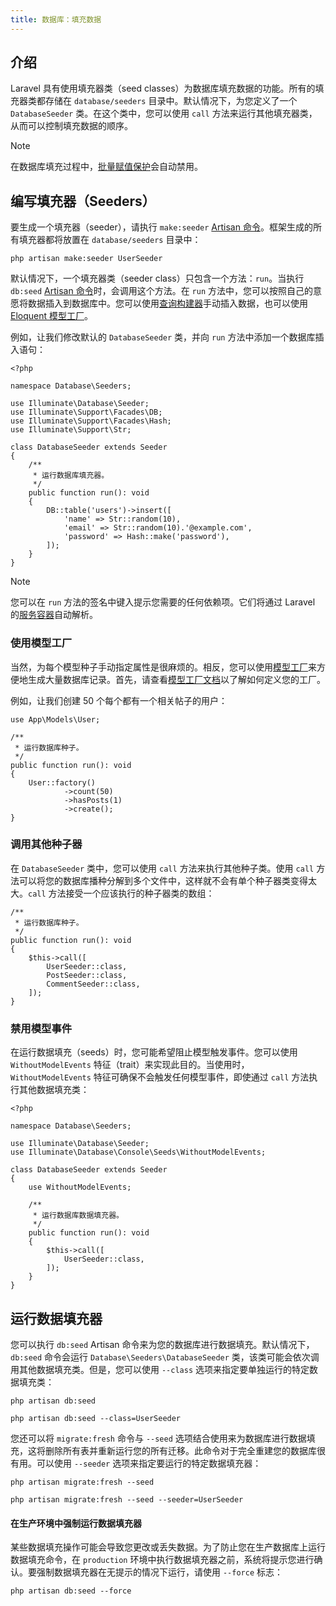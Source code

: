 ```yaml
---
title: 数据库：填充数据
---
```



## 介绍

Laravel 具有使用填充器类（seed classes）为数据库填充数据的功能。所有的填充器类都存储在 `database/seeders` 目录中。默认情况下，为您定义了一个 `DatabaseSeeder` 类。在这个类中，您可以使用 `call` 方法来运行其他填充器类，从而可以控制填充数据的顺序。

> [!NOTE]  
> 在数据库填充过程中，[批量赋值保护](/docs/{{version}}/eloquent#mass-assignment)会自动禁用。


## 编写填充器（Seeders）

要生成一个填充器（seeder），请执行 `make:seeder` [Artisan 命令](/docs/{{version}}/artisan)。框架生成的所有填充器都将放置在 `database/seeders` 目录中：

```shell
php artisan make:seeder UserSeeder
```

默认情况下，一个填充器类（seeder class）只包含一个方法：`run`。当执行 `db:seed` [Artisan 命令](/docs/{{version}}/artisan)时，会调用这个方法。在 `run` 方法中，您可以按照自己的意愿将数据插入到数据库中。您可以使用[查询构建器](/docs/{{version}}/queries)手动插入数据，也可以使用[Eloquent 模型工厂](/docs/{{version}}/eloquent-factories)。

例如，让我们修改默认的 `DatabaseSeeder` 类，并向 `run` 方法中添加一个数据库插入语句：

    <?php

    namespace Database\Seeders;

    use Illuminate\Database\Seeder;
    use Illuminate\Support\Facades\DB;
    use Illuminate\Support\Facades\Hash;
    use Illuminate\Support\Str;

    class DatabaseSeeder extends Seeder
    {
        /**
         * 运行数据库填充器。
         */
        public function run(): void
        {
            DB::table('users')->insert([
                'name' => Str::random(10),
                'email' => Str::random(10).'@example.com',
                'password' => Hash::make('password'),
            ]);
        }
    }

> [!NOTE]  
> 您可以在 `run` 方法的签名中键入提示您需要的任何依赖项。它们将通过 Laravel 的[服务容器](/docs/{{version}}/container)自动解析。
### 使用模型工厂

当然，为每个模型种子手动指定属性是很麻烦的。相反，您可以使用[模型工厂](/docs/{{version}}/eloquent-factories)来方便地生成大量数据库记录。首先，请查看[模型工厂文档](/docs/{{version}}/eloquent-factories)以了解如何定义您的工厂。

例如，让我们创建 50 个每个都有一个相关帖子的用户：

    use App\Models\User;

    /**
     * 运行数据库种子。
     */
    public function run(): void
    {
        User::factory()
                ->count(50)
                ->hasPosts(1)
                ->create();
    }


### 调用其他种子器

在 `DatabaseSeeder` 类中，您可以使用 `call` 方法来执行其他种子类。使用 `call` 方法可以将您的数据库播种分解到多个文件中，这样就不会有单个种子器类变得太大。`call` 方法接受一个应该执行的种子器类的数组：

    /**
     * 运行数据库种子。
     */
    public function run(): void
    {
        $this->call([
            UserSeeder::class,
            PostSeeder::class,
            CommentSeeder::class,
        ]);
    } 
### 禁用模型事件

在运行数据填充（seeds）时，您可能希望阻止模型触发事件。您可以使用 `WithoutModelEvents` 特征（trait）来实现此目的。当使用时，`WithoutModelEvents` 特征可确保不会触发任何模型事件，即使通过 `call` 方法执行其他数据填充类：

    <?php

    namespace Database\Seeders;

    use Illuminate\Database\Seeder;
    use Illuminate\Database\Console\Seeds\WithoutModelEvents;

    class DatabaseSeeder extends Seeder
    {
        use WithoutModelEvents;

        /**
         * 运行数据库数据填充器。
         */
        public function run(): void
        {
            $this->call([
                UserSeeder::class,
            ]);
        }
    }


## 运行数据填充器

您可以执行 `db:seed` Artisan 命令来为您的数据库进行数据填充。默认情况下，`db:seed` 命令会运行 `Database\Seeders\DatabaseSeeder` 类，该类可能会依次调用其他数据填充类。但是，您可以使用 `--class` 选项来指定要单独运行的特定数据填充类：

```shell
php artisan db:seed

php artisan db:seed --class=UserSeeder
```

您还可以将 `migrate:fresh` 命令与 `--seed` 选项结合使用来为数据库进行数据填充，这将删除所有表并重新运行您的所有迁移。此命令对于完全重建您的数据库很有用。可以使用 `--seeder` 选项来指定要运行的特定数据填充器：

```shell
php artisan migrate:fresh --seed

php artisan migrate:fresh --seed --seeder=UserSeeder
```


#### 在生产环境中强制运行数据填充器

某些数据填充操作可能会导致您更改或丢失数据。为了防止您在生产数据库上运行数据填充命令，在 `production` 环境中执行数据填充器之前，系统将提示您进行确认。要强制数据填充器在无提示的情况下运行，请使用 `--force` 标志：

```shell
php artisan db:seed --force
```